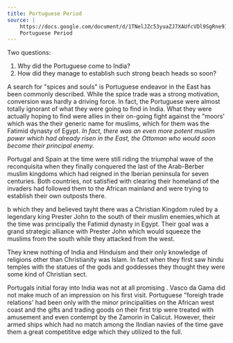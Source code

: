 ```yaml
---
title: Portuguese Period
source: |
    https://docs.google.com/document/d/1TNelJZc53yuaZJ7XAUfcVDl9SgRne91t
    Portuguese Period
---
```


Two questions:

1. Why did the Portuguese come to India?
2. How did they manage to establish such strong beach heads so soon?

A search for "spices and souls" is Portuguese endeavor in the East has been
commonly described. While the spice trade was a strong motivation, conversion
was hardly a driving force. In fact, the Portuguese were almost totally ignorant
of what they were going to find in India. What they were actually hoping to find
were allies in their on-going fight against the "moors' which was the their
generic name for muslims, which for them was the Fatimid dynasty of Egypt. *In
fact, there was an even more potent muslim power which had already risen in the
East, the Ottoman who would soon become their principal enemy.*

Portugal and Spain at the time were still riding the triumphal wave of the
reconquisita when they finally conquered the last of the Arab-Berber muslim
kingdoms which had reigned in the Iberian peninsula for seven centuries. Both
countries, not satisfied with clearing their homeland of the invaders had
followed them to the African mainland and were trying to establish their own
outposts there.

b which they and believed tayht there was a Christian Kingdom ruled by a
legendary king Prester John to the south of their muslim enemies,which at the
time was principally the Fatimid dynasty in Egypt. Their goal was a grand
strategic alliance with Prester John which would squeeze the muslims from the
south while they attacked from the west.

They knew nothing of India and Hinduism and their only knowledge of religions
other than Christianity was Islam. In fact when they first saw hindu temples
with the statues of the gods and goddesses they thought they were some kind of
Christian sect.

Portugals initial foray into India was not at all promising . Vasco da Gama did
not make much of an impression on his first visit. Portuguese "foreigh trade
relations' had been only with the minor principalities on the African west coast
and the gifts and trading goods on their first trip were treated with amusement
and even contempt by the Zamorin in Calicut. However, their armed ships which
had no match among the IIndian navies of the time gave them a great competititve
edge which they utilized to the full.


